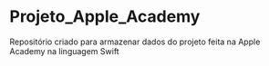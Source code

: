# Projeto_Apple_Academy
Repositório criado para armazenar dados do projeto feita na Apple Academy na linguagem Swift
